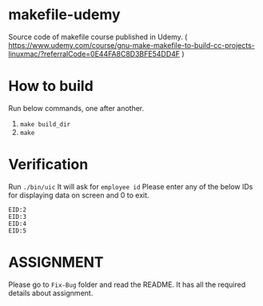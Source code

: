 # makefile-udemy
Source code of makefile course published in Udemy. ( https://www.udemy.com/course/gnu-make-makefile-to-build-cc-projects-linuxmac/?referralCode=0E44FA8C8D3BFE54DD4F ) 

# How to build
Run below commands, one after another.
1. `make build_dir`
2. `make`

# Verification
Run
`./bin/uic`
It will ask for `employee id`
Please enter any of the below IDs for displaying data on screen and 0 to exit.
```
EID:2
EID:3
EID:4
EID:5
```

# ASSIGNMENT
Please go to `Fix-Bug` folder and read the README. It has all the required details about assignment.

